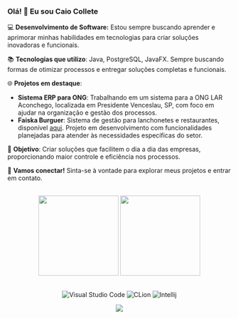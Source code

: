### Olá! 👋 Eu sou Caio Collete

💻 **Desenvolvimento de Software:** Estou sempre buscando aprender e aprimorar minhas habilidades em tecnologias para criar soluções inovadoras e funcionais.

📚 **Tecnologias que utilizo**: Java, PostgreSQL, JavaFX. Sempre buscando formas de otimizar processos e entregar soluções completas e funcionais.

🌐 **Projetos em destaque**:
- **Sistema ERP para ONG**: Trabalhando em um sistema para a ONG LAR Aconchego, localizada em Presidente Venceslau, SP, com foco em ajudar na organização e gestão dos processos.
- **Faiska Burguer**: Sistema de gestão para lanchonetes e restaurantes, disponível [aqui](https://github.com/caiocollete/faiskaburguer). Projeto em desenvolvimento com funcionalidades planejadas para atender às necessidades específicas do setor.

🚀 **Objetivo**: Criar soluções que facilitem o dia a dia das empresas, proporcionando maior controle e eficiência nos processos.

🔗 **Vamos conectar!** Sinta-se à vontade para explorar meus projetos e entrar em contato.

<br/>

<div align="center">
  <img height="180em" src="https://github-readme-stats.vercel.app/api?username=caiocollete&show_icons=true&theme=transparent&include_all_commits=true&count_private=true"/>
  <img height="180em" src="https://github-readme-stats.vercel.app/api/top-langs/?username=caiocollete&layout=compact&langs_count=10&theme=transparent"/>
</div>
<br/>

<div align="center"> 
  
![Visual Studio Code](https://img.shields.io/badge/-Visual%20Studio%20Code-61DAFB?logo=visual-studio-code&logoColor=white)
![CLion](https://img.shields.io/badge/-CLion-61DAFB?logo=clion&logoColor=white)
![Intellij](https://img.shields.io/badge/-Intellij-61DAFB?logo=intellij&logoColor=white)
</div>

<div align="center"> 
  
![](https://komarev.com/ghpvc/?username=iuricode&color=006bed) 
</div>

